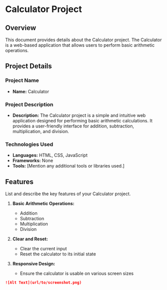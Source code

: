 # Calculator Project

## Overview

This document provides details about the Calculator project. The Calculator is a web-based application that allows users to perform basic arithmetic operations.

## Project Details

### Project Name

- **Name:** Calculator

### Project Description

- **Description:** The Calculator project is a simple and intuitive web application designed for performing basic arithmetic calculations. It provides a user-friendly interface for addition, subtraction, multiplication, and division.

### Technologies Used

- **Languages:** HTML, CSS, JavaScript
- **Frameworks:** None
- **Tools:** [Mention any additional tools or libraries used.]

## Features

List and describe the key features of your Calculator project.

1. **Basic Arithmetic Operations:**
   - Addition
   - Subtraction
   - Multiplication
   - Division

2. **Clear and Reset:**
   - Clear the current input
   - Reset the calculator to its initial state

3. **Responsive Design:**
   - Ensure the calculator is usable on various screen sizes

```markdown
![Alt Text](url/to/screenshot.png)
